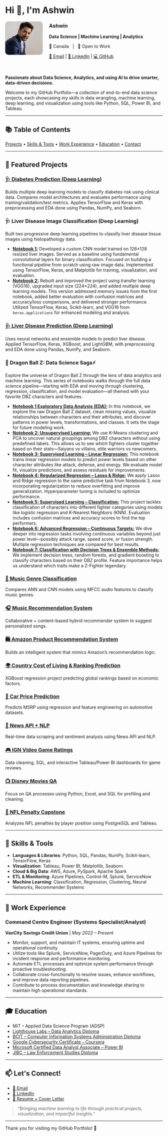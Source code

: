 # Hi 👋, I'm Ashwin

<p align="left">
  <img src="https://raw.githubusercontent.com/brnhaze/Portfolio/main/portfolio_image.jpg" alt="Ashwin Profile Picture" width="120" style="border-radius: 10px; margin-right: 20px;" align="left">
</p>

<h3>Ashwin</h3>
<p><strong>Data Science | Machine Learning | Analytics</strong></p>
<p>📍 Canada &nbsp; | &nbsp; 💼 Open to Work</p>
<p>
  <a href="mailto:ashwinpraneelpal@hotmail.com">📧 Email</a> |
  <a href="https://www.linkedin.com/in/ashwinpal17/">🔗 LinkedIn</a> |
  <a href="https://github.com/brnhaze/Portfolio/blob/main/README.md">💻 GitHub</a>
</p>
<br clear="left"/>

**Passionate about Data Science, Analytics, and using AI to drive smarter, data-driven decisions.**

Welcome to my GitHub Portfolio—a collection of end-to-end data science projects, each showcasing my skills in data wrangling, machine learning, deep learning, and visualization using tools like Python, SQL, Power BI, and Tableau.

---

## 📚 Table of Contents

[Projects](#-featured-projects) • [Skills & Tools](#-skills--tools) • [Work Experience](#-work-experience) • [Education](#-education) • [Contact](#-lets-connect)

---

## 🚀 Featured Projects

### [🩺 Diabetes Prediction (Deep Learning)](https://github.com/brnhaze/Portfolio/blob/main/Diabetes/Predicting%20Chance%20of%20Diabetes%20Deep%20Learning%20Regression.html)
Builds multiple deep learning models to classify diabetes risk using clinical data. Compares model architectures and evaluates performance using training/validation/test metrics. Applies TensorFlow and Keras with preprocessing and EDA done using Pandas, NumPy, and Seaborn.

### 🩺 Liver Disease Image Classification (Deep Learning)
Built two progressive deep learning pipelines to classify liver disease tissue images using histopathology data.
- [**Notebook 1:**](https://github.com/brnhaze/Portfolio/blob/main/Liver%20Disease/Liver%20Disease%20Deep%20learning%20image%20Classification%201.html) Developed a custom CNN model trained on 128×128 resized liver images. Served as a baseline using fundamental convolutional layers for binary classification. Focused on building a functional pipeline from scratch using raw image data. Implemented using TensorFlow, Keras, and Matplotlib for training, visualization, and evaluation.
- [**Notebook 2:**](https://github.com/brnhaze/Portfolio/blob/main/Liver%20Disease/Liver%20Disease%20Deep%20learning%20image%20Classification%202.html) Rebuilt and improved the project using transfer learning (VGG16), upgraded input size (224×224), and added multiple deep learning models. This version addressed memory issues from the first notebook, added better evaluation with confusion matrices and accuracy/loss comparisons, and delivered stronger performance. Utilized TensorFlow, Keras, Scikit-learn, and VGG16 from `keras.applications` for enhanced modeling and analysis.

### [🩺 Liver Disease Prediction (Deep Learning)](https://github.com/brnhaze/Portfolio/blob/main/Liver%20Disease/Predicting_Liver_Disease_Using_Machine_Learning_A_Data_Driven_Approach_in_Binary_Classification.html)
Uses neural networks and ensemble models to predict liver disease. Applied TensorFlow, Keras, XGBoost, and LightGBM, with preprocessing and EDA done using Pandas, NumPy, and Seaborn.

### 🐉 Dragon Ball Z: Data Science Saga⚡
Explore the universe of Dragon Ball Z through the lens of data analytics and machine learning. This series of notebooks walks through the full data science pipeline—starting with EDA and moving through clustering, regression, classification, and model evaluation—all themed with your favorite DBZ characters and features.
- [**Notebook 1 Exploratory Data Analysis (EDA):**](https://github.com/brnhaze/Portfolio/blob/main/DragonBall/1%20EDA.html) In this notebook, we explore the raw Dragon Ball Z dataset, clean missing values, visualize relationships between characters and their attributes, and discover patterns in power levels, transformations, and classes. It sets the stage for future modeling work.
- [**Notebook 2: Unsupervised Learning:**](https://github.com/brnhaze/Portfolio/blob/main/DragonBall/2%20Unsupervised%20Learning.html) We use K-Means clustering and PCA to uncover natural groupings among DBZ characters without using predefined labels. This allows us to see which fighters cluster together based on their stats—Saiyans vs villains, elite warriors vs newcomers.
- [**Notebook 3: Supervised Learning – Linear Regression:**](https://github.com/brnhaze/Portfolio/blob/main/DragonBall/3%20Supervised%20Learning%20Regression.html) This notebook trains linear regression models to predict power levels based on other character attributes like attack, defense, and energy. We evaluate model fit, visualize predictions, and assess residuals for improvements.
- [**Notebook 4: Regularized Regression – Lasso & Ridge:**](https://github.com/brnhaze/Portfolio/blob/main/DragonBall/4%20Supervised%20Learning%20Regression%20Lasso_Ridge.html) We apply Lasso and Ridge regression to the same predictive task from Notebook 3, now incorporating regularization to reduce overfitting and improve generalization. Hyperparameter tuning is included to optimize performance.
- [**Notebook 5: Supervised Learning – Classification:**](https://github.com/brnhaze/Portfolio/blob/main/DragonBall/5%20Supervised%20Learning%20Classification.html) This project tackles classification of characters into different fighter categories using models like logistic regression and K-Nearest Neighbors (KNN). Evaluation includes confusion matrices and accuracy scores to find the top performers.
- [**Notebook 6: Advanced Regression – Continuous Targets:**](https://github.com/brnhaze/Portfolio/blob/main/DragonBall/6%20Supervised%20Learning%20Regression%20Continuous.html) We dive deeper into regression tasks involving continuous variables beyond just power level—possibly attack range, speed score, or fusion strength. Multiple regression techniques are compared for best results.
- [**Notebook 7: Classification with Decision Trees & Ensemble Methods:**](https://github.com/brnhaze/Portfolio/blob/main/DragonBall/7%20Supervised%20Learning%20Classification%20with%20Decision%20Trees%20etc.html) We implement decision trees, random forests, and gradient boosting to classify characters based on their DBZ profile. Feature importance helps us understand which traits make a Z-Fighter legendary.
  
### [🎵 Music Genre Classification](https://github.com/brnhaze/Portfolio/blob/main/Music%20Genre/Music%20Genre%20Classification%20using%20Deep%20Learning.html)
Compares ANN and CNN models using MFCC audio features to classify music genres.

### [🎧 Music Recommendation System](https://github.com/brnhaze/Portfolio/blob/main/Recommended%20Systems/Music/Music_Recommendation_System.html)
Collaborative + content-based hybrid recommender system to suggest personalized songs.

### [🛍️ Amazon Product Recommendation System](https://github.com/brnhaze/Portfolio/blob/main/Recommended%20Systems/Amazon%20Products/Amazon%20Products%20RecommendationSystem.html)
Builds an intelligent system that mimics Amazon’s recommendation logic.

### [🌍 Country Cost of Living & Ranking Prediction](https://github.com/brnhaze/Portfolio/blob/main/Cost%20of%20Living/DS_SupervisedLearning_Regression_Decision_etc_Cost_of_Living_Comparison.html)
XGBoost regression project predicting global rankings based on economic factors.

### [🚗 Car Price Prediction](https://github.com/brnhaze/Portfolio/blob/main/Car%20Price%20Prediction/1%20Project%20Plan.ipynb)
Predicts MSRP using regression and feature engineering on automotive datasets.

### [📰 News API + NLP](https://github.com/brnhaze/Portfolio/tree/main/News%20API)
Real-time data scraping and sentiment analysis using News API and NLP.

### [🎮 IGN Video Game Ratings](https://public.tableau.com/app/profile/ashwin.pal3698/viz/IGNVideoGameRatings/Dashboard1)
Data cleaning, SQL, and interactive Tableau/Power BI dashboards for game reviews.

### [📺 Disney Movies QA](https://github.com/brnhaze/Portfolio/tree/main/Disney_Movies/Cleaned)
Focus on QA processes using Python, Excel, and SQL for profiling and cleaning.

### [🏈 NFL Penalty Capstone](https://public.tableau.com/app/profile/ashwin.pal3698/viz/NFLPenaltyAnalysis/Story)
Analyzes NFL penalties by player position using PostgreSQL and Tableau.

---

## 🧠 Skills & Tools

- **Languages & Libraries**: Python, SQL, Pandas, NumPy, Scikit-learn, TensorFlow, Keras
- **Visualization**: Tableau, Power BI, Matplotlib, Seaborn
- **Cloud & Big Data**: AWS, Azure, PySpark, Apache Spark
- **ETL & Monitoring**: Azure Pipelines, Control-M, Splunk, ServiceNow
- **Machine Learning**: Classification, Regression, Clustering, Neural Networks, Recommender Systems

---

## 💼 Work Experience

### **Command Centre Engineer (Systems Specialist/Analyst)**  
**VanCity Savings Credit Union** | *May 2022 – Present*  
- Monitor, support, and maintain IT systems, ensuring uptime and operational continuity.
- Utilize tools like Splunk, ServiceNow, PagerDuty, and Azure Pipelines for incident response and performance monitoring.
- Automate ETL processes and optimize system performance through proactive troubleshooting.
- Collaborate cross-functionally to resolve issues, enhance workflows, and improve data reporting pipelines.
- Contribute to process documentation and knowledge sharing to maintain high operational standards.

---

## 🎓 Education

- MIT – Applied Data Science Program (ADSP)
- [Lighthouse Labs – Data Analytics Diploma  ](https://drive.google.com/file/d/1ZOCayHv5jsZlgkzW6tGexeAJ85jwSjIy/view?usp=drive_link)
- [BCIT – Computer Information Systems Administration Diploma](https://drive.google.com/file/d/1nBbuoL2uJSxZW7VFi127-Ve5jHlG9nW1/view?usp=drive_link)
- [Google Cybersecurity Certificate – Coursera](https://drive.google.com/file/d/1dar56FoOZOFtfPi_y1QSuXc1eKBmj_zp/view?usp=drive_link)
- [Microsoft Certified Data Analyst Associate – Power BI](https://drive.google.com/file/d/1FxhwwFys8ZnkvQa6axn2sKgh-kJa_uD1/view?usp=drive_link)
- [JIBC – Law Enforcement Studies Diploma](https://drive.google.com/file/d/1_-KxEw3X4hKcqmvhLuSRbENABqgnv3M4/view?usp=drive_link)

---

## 📫 Let's Connect!

- [📧 Email](mailto:ashwinpraneelpal@hotmail.com)
- [🔗 LinkedIn](https://www.linkedin.com/in/ashwinpal17/)
- [📄 Resume + Cover Letter](https://www.linkedin.com/in/ashwinpal17/)

> *"Bringing machine learning to life through practical projects, visualization, and impactful insights."*

---

Thank you for visiting my GitHub Portfolio! 🙏
